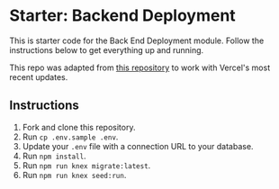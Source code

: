 # Starter: Backend Deployment

This is starter code for the Back End Deployment module. Follow the instructions below to get everything up and running.

This repo was adapted from [this repository](https://github.com/Thinkful-Ed/starter-back-end-deployment) to work with Vercel's most recent updates.

## Instructions

1. Fork and clone this repository.
1. Run `cp .env.sample .env`.
1. Update your `.env` file with a connection URL to your database.
1. Run `npm install`.
1. Run `npm run knex migrate:latest`.
1. Run `npm run knex seed:run`.
